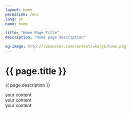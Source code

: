 ```yaml
---
layout: home
permalink: /en/
lang: en
name: home

title: "Home Page Title"
description: "Home page description"

og-image: http://rooooster.com/content/skoryk/home.png
---
```


# {{ page.title }}

{{ page.description }}

<div class="your-class">
    <div>your content</div>
    <div>your content</div>
    <div>your content</div>
</div>
